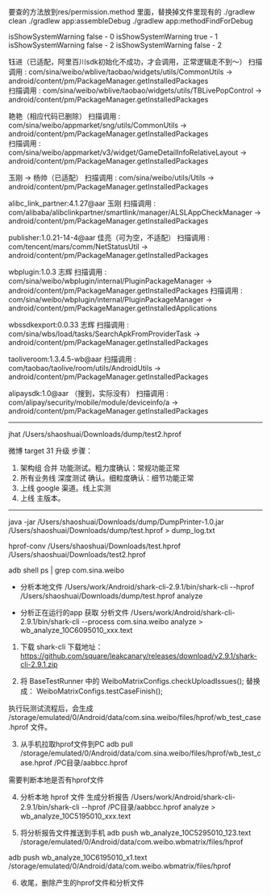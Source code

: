 


要查的方法放到res/permission.method 里面，替换掉文件里现有的
./gradlew  clean
./gradlew  app:assembleDebug
./gradlew  app:methodFindForDebug


 isShowSystemWarning  false - 0
 isShowSystemWarning  true - 1
 isShowSystemWarning  false - 2
 isShowSystemWarning  false - 2


钰进（已适配，阿里百川sdk初始化不成功，才会调用，正常逻辑走不到～）
扫描调用 : com/sina/weibo/wblive/taobao/widgets/utils/CommonUtils -> android/content/pm/PackageManager.getInstalledPackages  
扫描调用 : com/sina/weibo/wblive/taobao/widgets/utils/TBLivePopControl -> android/content/pm/PackageManager.getInstalledPackages

艳艳（相应代码已删除）
扫描调用 : com/sina/weibo/appmarket/sng/utils/CommonUtils -> android/content/pm/PackageManager.getInstalledPackages  
扫描调用 : com/sina/weibo/appmarket/v3/widget/GameDetailInfoRelativeLayout -> android/content/pm/PackageManager.getInstalledPackages

玉刚 -> 杨帅（已适配）
扫描调用 : com/sina/weibo/utils/Utils -> android/content/pm/PackageManager.getInstalledPackages  

alibc_link_partner:4.1.27@aar 玉刚
扫描调用 : com/alibaba/alibclinkpartner/smartlink/manager/ALSLAppCheckManager -> android/content/pm/PackageManager.getInstalledPackages

publisher:1.0.21-14-4@aar  佳亮（可为空，不适配）
扫描调用 : com/tencent/mars/comm/NetStatusUtil -> android/content/pm/PackageManager.getInstalledPackages

wbplugin:1.0.3  志辉
扫描调用 : com/sina/weibo/wbplugin/internal/PluginPackageManager -> android/content/pm/PackageManager.getInstalledPackages
扫描调用 : com/sina/weibo/wbplugin/internal/PluginPackageManager -> android/content/pm/PackageManager.getInstalledApplications

wbssdkexport:0.0.33 志辉
扫描调用 : com/sina/wbs/load/tasks/SearchApkFromProviderTask -> android/content/pm/PackageManager.getInstalledPackages

taoliveroom:1.3.4.5-wb@aar
扫描调用 : com/taobao/taolive/room/utils/AndroidUtils -> android/content/pm/PackageManager.getInstalledPackages

alipaysdk:1.0@aar （搜到，实际没有）
扫描调用 : com/alipay/security/mobile/module/deviceinfo/a -> android/content/pm/PackageManager.getInstalledPackages







---

jhat /Users/shaoshuai/Downloads/dump/test2.hprof



微博 target 31 升级 步骤：
1. 架构组 合并 功能测试。粗力度确认：常规功能正常
2. 所有业务线 深度测试 确认。细粒度确认：细节功能正常
3. 上线 google 渠道。线上实测
4. 上线 主版本。



---


java -jar /Users/shaoshuai/Downloads/dump/DumpPrinter-1.0.jar /Users/shaoshuai/Downloads/dump/test.hprof > dump_log.txt

hprof-conv /Users/shaoshuai/Downloads/test.hprof  /Users/shaoshuai/Downloads/test2.hprof


adb shell ps | grep com.sina.weibo

- 分析本地文件
/Users/work/Android/shark-cli-2.9.1/bin/shark-cli --hprof /Users/shaoshuai/Downloads/dump/test.hprof analyze

- 分析正在运行的app 获取 分析文件
/Users/work/Android/shark-cli-2.9.1/bin/shark-cli --process com.sina.weibo analyze > wb_analyze_10C6095010_xxx.text


1. 下载 shark-cli
下载地址：https://github.com/square/leakcanary/releases/download/v2.9.1/shark-cli-2.9.1.zip

2. 将 BaseTestRunner 中的
WeiboMatrixConfigs.checkUploadIssues(); 替换成：
WeiboMatrixConfigs.testCaseFinish();

执行玩测试流程后，会生成 /storage/emulated/0/Android/data/com.sina.weibo/files/hprof/wb_test_case.hprof 文件。

3. 从手机拉取hprof文件到PC
adb pull /storage/emulated/0/Android/data/com.sina.weibo/files/hprof/wb_test_case.hprof /PC目录/aabbcc.hprof

需要判断本地是否有hprof文件

4. 分析本地 hprof 文件 生成分析报告
/Users/work/Android/shark-cli-2.9.1/bin/shark-cli --hprof /PC目录/aabbcc.hprof analyze > wb_analyze_10C5195010_xxx.text

5. 将分析报告文件推送到手机
adb push wb_analyze_10C5295010_123.text /storage/emulated/0/Android/data/com.weibo.wbmatrix/files/hprof

adb push wb_analyze_10C6195010_x1.text /storage/emulated/0/Android/data/com.weibo.wbmatrix/files/hprof



6. 收尾，删除产生的hprof文件和分析文件
